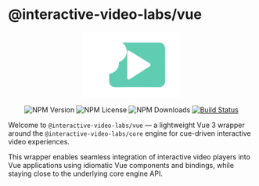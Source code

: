 # @interactive-video-labs/vue
<p align="center">
  <img src="https://raw.githubusercontent.com/interactive-video-labs/docs/main/logo.svg" width="200px" alt="Interactive Video Labs Logo" />
</p>
<p align="center">
  <img src="https://img.shields.io/npm/v/@interactive-video-labs/vue" alt="NPM Version" />
  <img src="https://img.shields.io/npm/l/@interactive-video-labs/vue" alt="NPM License" />
  <img src="https://img.shields.io/npm/dm/@interactive-video-labs/vue?style=flat-square" alt="NPM Downloads" />
  <a href="https://github.com/interactive-video-labs/interactive-video-vue-wrapper/actions">
    <img src="https://github.com/interactive-video-labs/interactive-video-vue-wrapper/actions/workflows/release.yml/badge.svg" alt="Build Status" />
  </a>
</p>

Welcome to `@interactive-video-labs/vue` — a lightweight Vue 3 wrapper around the `@interactive-video-labs/core` engine for cue-driven interactive video experiences.

This wrapper enables seamless integration of interactive video players into Vue applications using idiomatic Vue components and bindings, while staying close to the underlying core engine API.
